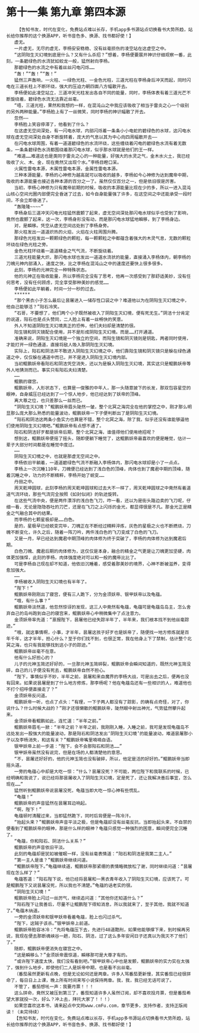 # 第十一集 第九章 第四本源
        【告知书友，时代在变化，免费站点难以长存，手机app多书源站点切换看书大势所趋，站长给你推荐的这个换源APP，听书音色多、换源、找书都好使！】
       虚无。
       一片虚无，无尽的虚无，李杨安安稳稳、没有丝毫损伤的凌空站在这虚空之中。
       “这阴阳生灭幻境到底是什么？又有什么杀招？”想着，李杨便要展开神识仔细观察一番，此刻，一条碧绿色的水流犹如蛟龙一般，猛然射向李杨。
       那碧绿色的水流之中有着丝丝闪电闪烁……
       “轰！”“轰！”“轰！”
       猛然三声轰响，一火柱、一绿色光柱、一金色光柱，三道光柱在李杨身后冲天而起，同时闪电在三道长柱上不断环绕，强大的压迫力朝四面八方幅散开去。
       李杨便如此凌空站立，三道冲天光柱发出各自不同的能量，同时，李杨体表有着三道光芒不断旋绕着，碧绿色水流无法靠近丝毫。
       “唔，三道光柱，果然和我想的一样，在混沌山之中我应该吸收了相当于雷炎之心一个级别的另外两种能量。”李杨脸上有了一丝微笑，同时李杨的神识幅散了开去。
       忽然——
       李杨脸上笑容停滞了，他看到了什么？
       在这虚无空间深处，有一闪电水球，内部闪烁着一条条小小电蛇的碧绿色的水球，这闪电水球在虚无空间深处自身不断旋转着，庞大的气息以其为中心向四周幅散开去——
       在闪电水球周围，有着一道道碧绿色的水流环绕，这些缠绕着闪电的碧绿色水流有着无数条，一条条碧绿色水流都围绕着那闪电水球，似乎那水球就是他们的王一样。
       “难道……难道这也是类同于雷炎之心的一种能量，好强大的水灵之气，金木水火土，我已经吸收了火、木、金，现在竟然又出现个水。”李杨目瞪口呆。
       火属性雷电本源，木属性雷电本源，金属性雷电本源。
       三种本源能量，李杨的心神修为越高就可以吸收的越多，李杨如今心神修为达到魔帝中期，吸收的本源能量也接近各种本源的百分之一了。虽然仅仅百分之一，但是依旧很是厉害。
       当初，李杨心神修为只有魔帝前期的时候，吸收的本源能量比现在少的多，所以一进入混沌山核心空间光圈内部便完全昏迷了过去，如今自身能量强了许多，在这空间之中还能承受一段时间，不会立即昏迷了。
       “轰隆隆~~~~”
       李杨身后三道冲天闪电光柱猛然震颤了起来，虚无空间深处那闪电水球似乎也受到了影响，竟然也震颤了起来，这一次，李杨身形没有动，而是那闪电水球猛地瞬移，到了李杨身边。
       对，是瞬移。凭空从虚无空间远处到了李杨身旁。
       那火柱发出一道道炽热的火焰，火焰在火柱周围升腾。
       那绿色光柱发出一颗颗绿色的颗粒，每一颗颗粒之中都蕴含着强大的木灵气息，无数的颗粒环绕在绿色光柱之旁。
       金色光柱环绕着一道道精金之气气流，不断旋绕着。
       三道光柱能量大炽，那闪电水球也发出一道道水流状的能量，直接涌入李杨体内，朝李杨的刀魄元神内部涌入，速度之快，比之李杨在混沌山之中的速度还要快上很多很多。
       此刻，李杨的元神完全一种特殊状态。
       他的元神正在吸收能量，所以李杨完全没有了思考，他再一次感受到了那舒适美妙，没有任何思考，没有任何顾虑，完全享受那种美妙的感觉……
       李杨便如此平躺着，时间一分一秒的过去。
       ******
       “那个黑衣小子怎么最后让昙屠进入一储存性口袋之中？难道他以为在阴阳生灭幻境之中，他自己能够活？”阳石冷笑。
       “石哥，不要想了，他们两个小子既然被收入了阴阳生灭幻境，便有死无生。”阴洁十分肯定的说道，阳石也是点头赞同，二人脸上有着一丝畅快的笑意。
       外人不知道阴阳生灭幻境真正的恐怖，他们夫妇却是清楚的很。
       阳生镜和阴灭镜配合使用，并不是形成阴阳生灭幻境。而是……打开通道。
       准确来说，阴阳生灭幻境是一个独立的空间，而阳生镜和阴灭镜则是钥匙，两者同时使用，才能打开一绿色通道，直接将敌人吸入那阴阳生灭幻境。
       实际上，阳石和阴洁并不敢进入阴阳生灭幻境之中，他们靠阳生镜和阴灭镜只是躲在绿色通道之中，仅仅躲在通道中而已，并不是进入阴阳生灭幻境内部。
       当初鲲鹏妖帝看阳石和阴洁凭空消失，还以为是躲入阴阳生灭幻境，其实这只是鲲鹏妖帝等外人地猜测而已。事实只有阳石夫妇清楚。
       ……
       鲲鹏的寝宫。
       鲲鹏妖帝，人形状态下，也算是一俊雅的中年人，那一头随意披下的长发，那双包容星空的眼神，自身威压已经达到了一个惊人地步，他已经达到了妖帝的顶峰。
       离大尊之位，也只差那么一丝而已。
       “阴阳生灭幻境？”鲲鹏妖帝眉头陡然一皱，整个北冥之海完全在他的掌控之中，刚才那么明显那么庞大那么熟悉的能量波动，鲲鹏妖帝一下子便判断出了是阴阳生灭幻境。
       “阳石和阴洁这两条小鱼实力也算是不错，整个北冥之海，除了我，似乎还没有谁能够逼他们使用阴阳生灭幻境吧。”鲲鹏妖帝有点想不通了。
       阳石和阴洁好歹都是妖帝后期，整个北冥之海，谁值得他们使用绝招呢？
       想到这，鲲鹏妖帝便摇了摇头，随即便躺下睡觉了，这鲲鹏妖帝最喜欢的便是睡觉，估计一辈子大部分时间都是在睡觉中度过。
       ……
       阴阳生灭幻境之中，也就是那虚无空间之中。
       李杨依旧平躺着，一道道碧绿色气流不断融入李杨体内，那闪电水球却是小了一点点。
       李杨上一次沉睡110年，刀魄便已经达到了浅白色的顶峰，肉体也到了魔君中期的顶峰，随着沉睡之中，功力的不断精粹，李杨开始了蜕变……
       丹田之中。
       周天乾坤圆球，此刻李杨的周天乾坤圆球和过去大不一样了，周天乾坤圆球之中竟然有着道道气流环绕，那些气流完全按照《如封似闭》的轨迹旋转。
       在这些气流中央，便是两件漂浮的浅白色飞刀，咋一看，还以为是街头路边卖的飞刀呢，仔细一看，无论是隐隐吞吐的刀芒，还是在飞刀之上闪烁的金光，都显得很是不凡。那金光正是精金之气融合其中的结果。
       而李杨的七颗星极却是……白色。
       是的，星极早已经蜕变完毕，刀魄正在不断经过精粹淬炼，灰色的星极之火也不断燃烧，刀魄不断变化，许久之后，随着一阵刀吟，两件浅白色的飞刀变成了白色的飞刀。
       又是一月，早已经达到魔君中期顶峰的肉体修为终于突破了，李杨的肉体修为达到魔君后期。
       白色刀魄、魔君后期的肉体修为，这仅仅是本身，融合的精金之气更是让刀魄更加坚硬，肉体更加强悍，此刻的李杨，肉体强度绝对可以和一般的魔帝比比了。
       可是李杨自己现在却不知道，他依旧沉睡着，感受着那美妙的境界，心神不断被滋养，变得愈加强大。
       ……
       李杨被收入阴阳生灭幻境也有半年了。
       “陛下！”
       鲲鹏妖帝刚刚出了寝宫，便有三人跪下，分为金须妖帝、银甲妖帝以及龟蕴。
       “哦，有什么事？”
       鲲鹏妖帝淡然道，他忽然惊讶的发现，这三人中竟然有龟蕴，龟蕴可是龟蕴岛岛主，怎么舍弃自己的岛屿跑到自己的寝宫来，鲲鹏妖帝心中稍微集中了点注意力。
       金须妖帝率先道：“禀报陛下，昙屠他已经失踪半年了，半年来，我们根本找不到他丝毫踪迹。”
       “哦，就这事情啊，小事，才半年，昙屠这孩子好歹也是妖帝了，随便找一地方修炼就是百年千年，这才半年，担心什么？至于你们找不到，也很正常，我在他身上下了禁制，估计整个北冥之海，也只有我能够找到这小子的踪迹。”
       鲲鹏妖帝丝毫不在意。
       他有什么好担心的？
       儿子的元神玉简还好好的，一旦那元神玉简碎裂，鲲鹏妖帝会瞬间知道的，既然元神玉简没碎，自己的儿子便没有死去，鲲鹏妖帝自然不担心。
       “陛下，事情似乎不妙，半年之前，昙屠和来自魔界的李杨大战，可是出去之后，便再也没有回来。如果说昙屠是到了什么地方修炼，那李杨呢？他在龟蕴岛还有一些相识的人，难道他也不打个招呼便直接走了？”
       金须妖帝反问道。
       鲲鹏妖帝一听，也点了点头：“有理，一下子两人都没有了踪影，的确有点奇怪，对了，你说什么？什么时候大战的？”刚才还很懒散的鲲鹏妖帝，陡然眼中射出神光，气势猛然攀升起来。
       金须妖帝看鲲鹏如此，连忙道：“半年之前。”
       鲲鹏妖帝眉毛一掀：“半年之前？半年之前，我刚刚入睡，入睡之前，我可是发现龟蕴岛不远处发出一股强大的能量波动，那是阳石和阴洁发出‘阴阳生灭幻境’的能量波动，难道昙屠那小子以及李杨消失，和这有关？”鲲鹏妖帝嘴里喃喃自语。
       银甲妖帝上前一步道：“陛下，会不会那阳石和阴洁……”
       银甲妖帝虽然没有说完，但是在场的人都清楚他的意思。
       “不，昙屠还好好的，他的元神玉简也没有破碎，所以，他定是活的好好的。”鲲鹏妖帝当即摇头道。
       一旁的龟蕴心中却是大吃一惊：“什么？昙屠没死？不可能，两位陛下和我联系的时候，已经明确和我说了，说已经将那昙屠收入了阴阳生灭幻境，定是死了，还让我解决善后事宜，怎么现在……”
       猛然听到鲲鹏妖帝说昙屠没死，龟蕴当即大吃一惊心神有些慌乱。
       “龟蕴！”
       鲲鹏妖帝的声音猛然在昙屠耳边响起。
       “啊，陛下！”
       龟蕴顿时清醒过来，当即猛然跪下，同时后背便是一阵冷汗。
       “抬起头来？”鲲鹏妖帝声音平淡之极，但是龟蕴却没有丝毫反抗，当即抬起头来，不自禁的便看到了鲲鹏妖帝的眼神，那是什么样的眼神？龟蕴只感觉一种强烈的困意，瞬间便完全沉睡了。
       “龟蕴，你和阳石、阴洁什么关系？”
       鲲鹏妖帝的声音依旧平淡。
       此刻的龟蕴却是犹如被催眠一样，没有丝毫表情道：“阳石和阴洁是我第二主人。”
       “第一主人是谁？”鲲鹏妖帝继续问道。
       “鲲鹏妖帝陛下。”龟蕴继续道，鲲鹏妖帝那紧绷的表情略微放松了谢，同时继续问道：“昙屠现在怎么样了？”
       龟蕴答道：“阳石陛下说，他已经将昙屠和一黑衣青年收入了阴阳生灭幻境，应该死了。可是鲲鹏陛下又说昙屠没死，所以我也不清楚。”龟蕴的话老实的很。
       “阴阳生灭幻境！”
       鲲鹏妖帝脸上闪过一丝厉气，继续追问道：“其他你还知道什么？”
       “阳石陛下让我善后，尽量不让鲲鹏陛下得知消息，所以我就来了，至于其他，我就不知道了。”龟蕴木纳道。
       一旁的金须妖帝和银甲妖帝看着龟蕴，脸上也闪过杀气。
       “陛下，这贼子该杀。”银甲妖帝上前道。
       鲲鹏妖帝脸容冰冷：“先将龟蕴压下去，先进行48道酷刑，如果他能够撑下来，到时候再另说，我现在便去那断魂峡谷一趟，阳石、阴洁，过了这么多年安闲日子还真以为我灭不了他们了。”
       随即，鲲鹏妖帝便消失在寝宫之中。
       “这是瞬移么？”金须妖帝震惊道，瞬移那可是大尊才有的。
       “或许陛下速度太快，我们没有看到吧。”银甲妖帝心中也是发颤，鲲鹏妖帝的实力实在太强了，强到什么地步，即使他们二人是妖帝中期，也是看不出丝毫。
       （番茄虽然更新有点晚，但是无论如何还是两章。许多人骂番茄更新慢，其实番茄已经很拼命了，每日日上上课，晚上所有时间来写小说保持两章。我，我，我已经无话可说了。
       不管了，番茄想吼一声：我要月票！！！
       这么拼命，竟然又被压到第三了，番茄知道许多人虽然订阅，却不喜欢投月票，但是番茄希望大家就投一次，好么？冲上去，拜托大家了！！！）
       如果您喜欢这本书，请来起点中文网www.cmFu.com，章节更多，支持作者，支持正版阅读！（未完待续）
       【告知书友，时代在变化，免费站点难以长存，手机app多书源站点切换看书大势所趋，站长给你推荐的这个换源APP，听书音色多、换源、找书都好使！】